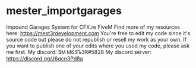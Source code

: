 # mester_importgarages
Impound Garages System for CFX.re FiveM
Find more of my resources here: https://mest3rdevelopment.com
You're free to edit my code since it's source code but please do not republish or resell my work as your own. If you want to publish one of your edits where you used my code, please ask me first. 
My discord: ᏕᎷ ᎷᏋᏕᏖ3Ꮢ#5828
My discord server: https://discord.gg/J6qcn3Pd8a
